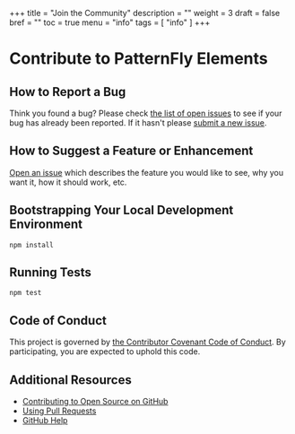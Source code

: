 +++
title = "Join the Community"
description = ""
weight = 3
draft = false
bref = ""
toc = true
menu = "info"
tags = [ "info" ]
+++


# Contribute to PatternFly Elements

## How to Report a Bug

Think you found a bug? Please check [the list of open issues](https://github.com/patternfly/patternfly-elements/issues) to see if your bug has already been reported. If it hasn't please [submit a new issue](https://github.com/patternfly/patternfly-elements/issues/new).

## How to Suggest a Feature or Enhancement

[Open an issue](https://github.com/pages-themes/cayman/issues/new) which describes the feature you would like to see, why you want it, how it should work, etc.

## Bootstrapping Your Local Development Environment

```
npm install
```

## Running Tests

```
npm test
```

## Code of Conduct

This project is governed by [the Contributor Covenant Code of Conduct](CODE_OF_CONDUCT.md). By participating, you are expected to uphold this code.

## Additional Resources

- [Contributing to Open Source on GitHub](https://guides.github.com/activities/contributing-to-open-source/)
- [Using Pull Requests](https://help.github.com/articles/using-pull-requests/)
- [GitHub Help](https://help.github.com)
